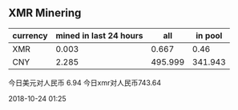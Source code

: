 ## XMR Minering

|currency|mined in last 24 hours|all|in pool|
|---|---|---|---|
|XMR|0.003|0.667|0.46|
|CNY|2.285|495.999|341.943|

今日美元对人民币 6.94	今日xmr对人民币743.64


2018-10-24 01:25